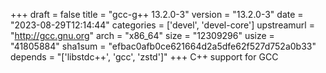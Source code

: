 +++
draft = false
title = "gcc-g++ 13.2.0-3"
version = "13.2.0-3"
date = "2023-08-29T12:14:44"
categories = ['devel', 'devel-core']
upstreamurl = "http://gcc.gnu.org"
arch = "x86_64"
size = "12309296"
usize = "41805884"
sha1sum = "efbac0afb0ce621664d2a5dfe62f527d752a0b33"
depends = "['libstdc++', 'gcc', 'zstd']"
+++
C++ support for GCC